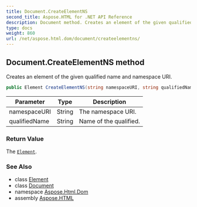 ```yaml
---
title: Document.CreateElementNS
second_title: Aspose.HTML for .NET API Reference
description: Document method. Creates an element of the given qualified name and namespace URI
type: docs
weight: 860
url: /net/aspose.html.dom/document/createelementns/
---
```

## Document.CreateElementNS method

Creates an element of the given qualified name and namespace URI.

```csharp
public Element CreateElementNS(string namespaceURI, string qualifiedName)
```

| Parameter | Type | Description |
| --- | --- | --- |
| namespaceURI | String | The namespace URI. |
| qualifiedName | String | Name of the qualified. |

### Return Value

The [`Element`](../../element/).

### See Also

* class [Element](../../element/)
* class [Document](../)
* namespace [Aspose.Html.Dom](../../../aspose.html.dom/)
* assembly [Aspose.HTML](../../../)
